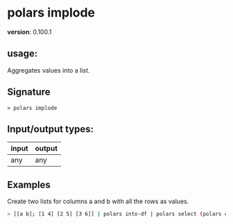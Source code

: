 # polars implode

**version**: 0.100.1

## **usage**:

Aggregates values into a list.

## Signature

`> polars implode `

## Input/output types:

| input | output |
| ----- | ------ |
| any   | any    |

## Examples

Create two lists for columns a and b with all the rows as values.

```bash
> [[a b]; [1 4] [2 5] [3 6]] | polars into-df | polars select (polars col '*' | polars implode) | polars collect
```
